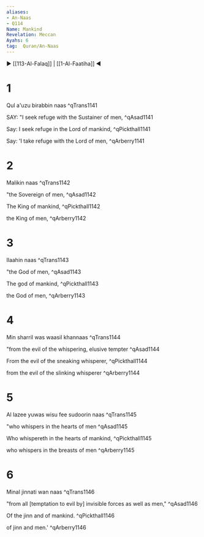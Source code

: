 ```yaml
---
aliases:
- An-Naas
- Q114
Name: Mankind
Revelation: Meccan
Ayahs: 6
tag:  Quran/An-Naas
---
```


▶ [[113-Al-Falaq]] | [[1-Al-Faatiha]] ◀

# 1

Qul a'uzu birabbin naas ^qTrans1141


SAY: "I seek refuge with the Sustainer of men, ^qAsad1141


Say: I seek refuge in the Lord of mankind, ^qPickthall1141


Say: 'I take refuge with the Lord of men, ^qArberry1141

# 2

Malikin naas ^qTrans1142


"the Sovereign of men, ^qAsad1142


The King of mankind, ^qPickthall1142


the King of men, ^qArberry1142

# 3

Ilaahin naas ^qTrans1143


"the God of men, ^qAsad1143


The god of mankind, ^qPickthall1143


the God of men, ^qArberry1143

# 4

Min sharril was waasil khannaas ^qTrans1144


"from the evil of the whispering, elusive tempter ^qAsad1144


From the evil of the sneaking whisperer, ^qPickthall1144


from the evil of the slinking whisperer ^qArberry1144

# 5

Al lazee yuwas wisu fee sudoorin naas ^qTrans1145


"who whispers in the hearts of men ^qAsad1145


Who whispereth in the hearts of mankind, ^qPickthall1145


who whispers in the breasts of men ^qArberry1145

# 6

Minal jinnati wan naas ^qTrans1146


"from all [temptation to evil by] invisible forces as well as men," ^qAsad1146


Of the jinn and of mankind. ^qPickthall1146


of jinn and men.' ^qArberry1146

